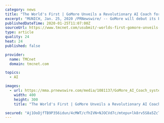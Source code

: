 ```yaml
---
category: news
title: "The World's First | GoMore Unveils a Revolutionary AI Coach for Weight Control with XTERRA, Dyaco"
excerpt: "MUNICH, Jan. 25, 2020 /PRNewswire/ -- GoMore will debut its bleeding edge AI Coach system alongside XTERRA, Dyaco group at 2020 ISPO Munich Exhibition at Messe München exhibition ground, Germany from Jan 26-29, 2020. The backbone of XTERRA's smarts to provide tailored exercise routines to consumers is GoMore's AI Coach System. By combining ..."
publishedDateTime: 2020-01-25T11:07:00Z
sourceUrl: https://www.tmcnet.com/usubmit/-worlds-first-gomore-unveils-revolutionary-ai-coach-weight-/2020/01/25/9086888.htm
type: article
quality: 24
heat: 24
published: false

provider:
  name: TMCnet
  domain: tmcnet.com

topics:
  - AI

images:
  - url: https://mma.prnewswire.com/media/1081137/GoMore_AI_Coach_system.jpg
    width: 400
    height: 300
    title: "The World's First | GoMore Unveils a Revolutionary AI Coach for Weight Control with XTERRA, Dyaco"

secured: "Aj1OoDjfTB9P356idun/4cMWT/cfhIVN+NJOCVd7c/mtepu+lk8rv5S8a5ZcTIN0iLIeAcwW+ePwU5m78abZ+ehx7JAMcV/zkb22hUkmpSItk9qMJ0rHN2RPbKmDqNeDBd7GuYiZ0xaebZ4/YjqrFDG4CjJEpcqxIXja0VGuz0r916VL5ZsRyMuCT5xswSLpuppjR2UGDpKZW40hYs8H8yAudv9lGySKFLuSoBV6LRPgKekCB6i9Itnc4LiE65XUF/NTLN6TbS6pw6umIT7/rYEemuU5rYiOhEKcwr5+iAuUAgGvZ/2boURIM1mc0IZg;jrAcCRhhO0vv/HafbF2YBg=="
---
```


